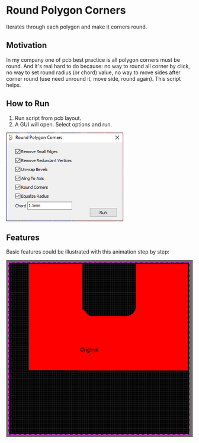 # Round Polygon Corners
Iterates through each polygon and make it corners round.

## Motivation
In my company one of pcb best practice is all polygon corners must be round. And it's real hard to do because: no way to round all corner by click, no way to set round radius (or chord) value, no way to move sides after corner round (use need unround it, move side, round again). This script helps.

## How to Run
1. Run script from pcb layout.
2. A GUI will open. Select options and run.

![GUI Screenshot](GUI_Screenshot.png)

## Features
Basic features could be illustrated with this animation step by step:

![GUI Steps](GUI_Steps.gif)
